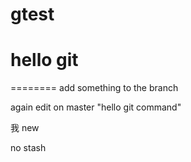 ﻿# gtest
# hello git

========
add something to the branch

again
edit on master
"hello git command" 


我
new

no stash

